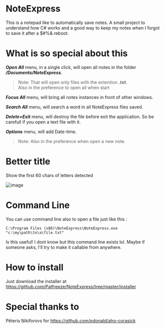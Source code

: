 # NoteExpress
This is a notepad like to automatically save notes. A small project to understand how C# works and a good way to keep my notes when I forgot to save it after a $#%& reboot.

# What is so special about this
***Open All*** menu, in a single click, will open all notes in the folder ***/Documents/NoteExpress***.
> Note: That will open only files with the extention ***.txt***.
><br>Also in the preference to open all when start

***Focus All*** menu, will bring all notes instances in front of other windows.

***Search All*** menu, will search a word in all NoteExpress files saved.

***Delete+Exit*** menu, will destroy the file before exit the application. So be carefull if you open a text file with it.

***Options*** menu, will add Date-time.
> Note: Also in the preference when open a new note.

# Better title
Show the first 60 chars of letters detected

![image](https://user-images.githubusercontent.com/30989936/117084667-c078e900-ad15-11eb-944d-a96cb3a1c18e.png)

# Command Line
You can use command line also to open a file just like this :
```
C:\Program Files (x86)\NoteExpress\NoteExpress.exe "c:\my\path\to\a\file.txt"
```
Is this useful! I dont know but this command line exists lol. Maybe if someone asks, I'll try to make it callable from anywhere.

# How to install
Just download the installer at https://github.com/Patfreeze/NoteExpress/tree/master/installer

# Special thanks to
Pēteris Ņikiforovs for https://github.com/pdonald/aho-corasick


